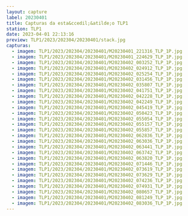 ```yaml
---
layout: capture
label: 20230401
title: Capturas da esta&ccedil;&atilde;o TLP1
station: TLP1
date: 2023-04-01 22:13:16
preview: TLP1/2023/202304/20230401/stack.jpg
capturas:
  - imagem: TLP1/2023/202304/20230401/M20230401_221316_TLP_1P.jpg
  - imagem: TLP1/2023/202304/20230401/M20230401_224629_TLP_1P.jpg
  - imagem: TLP1/2023/202304/20230401/M20230402_003252_TLP_1P.jpg
  - imagem: TLP1/2023/202304/20230401/M20230402_024912_TLP_1P.jpg
  - imagem: TLP1/2023/202304/20230401/M20230402_025254_TLP_1P.jpg
  - imagem: TLP1/2023/202304/20230401/M20230402_031456_TLP_1P.jpg
  - imagem: TLP1/2023/202304/20230401/M20230402_035807_TLP_1P.jpg
  - imagem: TLP1/2023/202304/20230401/M20230402_041751_TLP_1P.jpg
  - imagem: TLP1/2023/202304/20230401/M20230402_042228_TLP_1P.jpg
  - imagem: TLP1/2023/202304/20230401/M20230402_042249_TLP_1P.jpg
  - imagem: TLP1/2023/202304/20230401/M20230402_045419_TLP_1P.jpg
  - imagem: TLP1/2023/202304/20230401/M20230402_050423_TLP_1P.jpg
  - imagem: TLP1/2023/202304/20230401/M20230402_055054_TLP_1P.jpg
  - imagem: TLP1/2023/202304/20230401/M20230402_055157_TLP_1P.jpg
  - imagem: TLP1/2023/202304/20230401/M20230402_055857_TLP_1P.jpg
  - imagem: TLP1/2023/202304/20230401/M20230402_062836_TLP_1P.jpg
  - imagem: TLP1/2023/202304/20230401/M20230402_063036_TLP_1P.jpg
  - imagem: TLP1/2023/202304/20230401/M20230402_063441_TLP_1P.jpg
  - imagem: TLP1/2023/202304/20230401/M20230402_063742_TLP_1P.jpg
  - imagem: TLP1/2023/202304/20230401/M20230402_063820_TLP_1P.jpg
  - imagem: TLP1/2023/202304/20230401/M20230402_071446_TLP_1P.jpg
  - imagem: TLP1/2023/202304/20230401/M20230402_073619_TLP_1P.jpg
  - imagem: TLP1/2023/202304/20230401/M20230402_073629_TLP_1P.jpg
  - imagem: TLP1/2023/202304/20230401/M20230402_074236_TLP_1P.jpg
  - imagem: TLP1/2023/202304/20230401/M20230402_074931_TLP_1P.jpg
  - imagem: TLP1/2023/202304/20230401/M20230402_080657_TLP_1P.jpg
  - imagem: TLP1/2023/202304/20230401/M20230402_081249_TLP_1P.jpg
  - imagem: TLP1/2023/202304/20230401/M20230402_083036_TLP_1P.jpg
---
```

